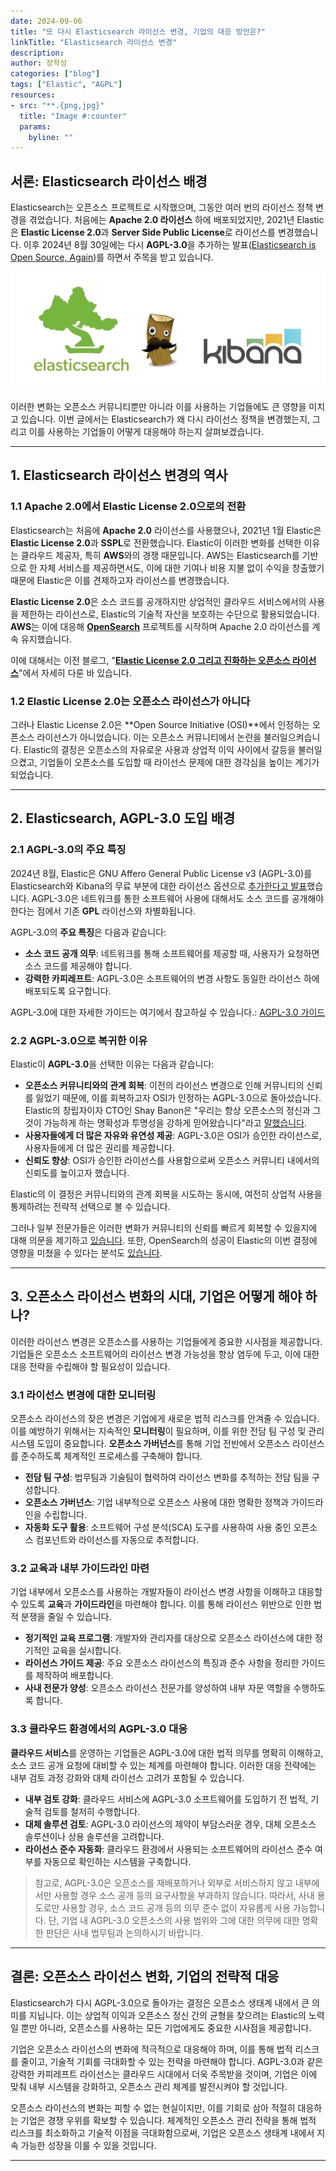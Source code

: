 ```yaml
---
date: 2024-09-06
title: "또 다시 Elasticsearch 라이선스 변경, 기업의 대응 방안은?"
linkTitle: "Elasticsearch 라이선스 변경"
description: 
author: 장학성
categories: ["blog"]
tags: ["Elastic", "AGPL"]
resources:
- src: "**.{png,jpg}"
  title: "Image #:counter"
  params:
    byline: ""
---
```


## 서론: Elasticsearch 라이선스 배경

Elasticsearch는 오픈소스 프로젝트로 시작했으며, 그동안 여러 번의 라이선스 정책 변경을 겪었습니다. 처음에는 **Apache 2.0 라이선스** 하에 배포되었지만, 2021년 Elastic은 **Elastic License 2.0**과 **Server Side Public License**로 라이선스를 변경했습니다. 이후 2024년 8월 30일에는 다시 **AGPL-3.0**을 추가하는 발표([Elasticsearch is Open Source, Again](https://www.elastic.co/kr/blog/elasticsearch-is-open-source-again))를 하면서 주목을 받고 있습니다.


![](./featured_original-elastic-logos.png)

이러한 변화는 오픈소스 커뮤니티뿐만 아니라 이를 사용하는 기업들에도 큰 영향을 미치고 있습니다. 이번 글에서는 Elasticsearch가 왜 다시 라이선스 정책을 변경했는지, 그리고 이를 사용하는 기업들이 어떻게 대응해야 하는지 살펴보겠습니다.

---

## 1. Elasticsearch 라이선스 변경의 역사

### 1.1 Apache 2.0에서 Elastic License 2.0으로의 전환
Elasticsearch는 처음에 **Apache 2.0** 라이선스를 사용했으나, 2021년 1월 Elastic은 **Elastic License 2.0**과 **SSPL**로 전환했습니다. Elastic이 이러한 변화를 선택한 이유는 클라우드 제공자, 특히 **AWS**와의 경쟁 때문입니다. AWS는 Elasticsearch를 기반으로 한 자체 서비스를 제공하면서도, 이에 대한 기여나 비용 지불 없이 수익을 창출했기 때문에 Elastic은 이를 견제하고자 라이선스를 변경했습니다.

**Elastic License 2.0**은 소스 코드를 공개하지만 상업적인 클라우드 서비스에서의 사용을 제한하는 라이선스로, Elastic의 기술적 자산을 보호하는 수단으로 활용되었습니다. **AWS**는 이에 대응해 **[OpenSearch](https://opensearch.org/)** 프로젝트를 시작하며 Apache 2.0 라이선스를 계속 유지했습니다. 

이에 대해서는 이전 블로그, "**[Elastic License 2.0 그리고 진화하는 오픈소스 라이선스](https://openchain-project.github.io/OpenChain-KWG/blog/2021/03/28/elastic-license-2.0-%EA%B7%B8%EB%A6%AC%EA%B3%A0-%EC%A7%84%ED%99%94%ED%95%98%EB%8A%94-%EC%98%A4%ED%94%88%EC%86%8C%EC%8A%A4-%EB%9D%BC%EC%9D%B4%EC%84%A0%EC%8A%A4/)**"에서 자세히 다룬 바 있습니다. 

### 1.2 Elastic License 2.0는 오픈소스 라이선스가 아니다
그러나 Elastic License 2.0은 **Open Source Initiative (OSI)**에서 인정하는 오픈소스 라이선스가 아니었습니다. 이는 오픈소스 커뮤니티에서 논란을 불러일으켜습니다. Elastic의 결정은 오픈소스의 자유로운 사용과 상업적 이익 사이에서 갈등을 불러일으켰고, 기업들이 오픈소스를 도입할 때 라이선스 문제에 대한 경각심을 높이는 계기가 되었습니다.

---

## 2. Elasticsearch, AGPL-3.0 도입 배경

### 2.1 AGPL-3.0의 주요 특징

2024년 8월, Elastic은 GNU Affero General Public License v3 (AGPL-3.0)를 Elasticsearch와 Kibana의 무료 부분에 대한 라이선스 옵션으로 [추가한다고 발표](https://www.elastic.co/kr/blog/elasticsearch-is-open-source-again)했습니다. AGPL-3.0은 네트워크를 통한 소프트웨어 사용에 대해서도 소스 코드를 공개해야 한다는 점에서 기존 **GPL** 라이선스와 차별화됩니다.

AGPL-3.0의 **주요 특징**은 다음과 같습니다:
- **소스 코드 공개 의무**: 네트워크를 통해 소프트웨어를 제공할 때, 사용자가 요청하면 소스 코드를 제공해야 합니다.
- **강력한 카피레프트**: AGPL-3.0은 소프트웨어의 변경 사항도 동일한 라이선스 하에 배포되도록 요구합니다.

AGPL-3.0에 대한 자세한 가이드는 여기에서 참고하실 수 있습니다.: [AGPL-3.0 가이드](https://sktelecom.github.io/guide/use/obligation/agpl-3.0/)

### 2.2 AGPL-3.0으로 복귀한 이유

Elastic이 **AGPL-3.0**을 선택한 이유는 다음과 같습니다:

- **오픈소스 커뮤니티와의 관계 회복**: 이전의 라이선스 변경으로 인해 커뮤니티의 신뢰를 잃었기 때문에, 이를 회복하고자 OSI가 인정하는 AGPL-3.0으로 돌아섰습니다. Elastic의 창립자이자 CTO인 Shay Banon은 "우리는 항상 오픈소스의 정신과 그것이 가능하게 하는 명확성과 투명성을 강하게 믿어왔습니다"라고 [말했습니다](https://www.elastic.co/pricing/faq/licensing). 
- **사용자들에게 더 많은 자유와 유연성 제공**: AGPL-3.0은 OSI가 승인한 라이선스로, 사용자들에게 더 많은 권리를 제공합니다.
- **신뢰도 향상**: OSI가 승인한 라이선스를 사용함으로써 오픈소스 커뮤니티 내에서의 신뢰도를 높이고자 했습니다.

Elastic의 이 결정은 커뮤니티와의 관계 회복을 시도하는 동시에, 여전히 상업적 사용을 통제하려는 전략적 선택으로 볼 수 있습니다. 

그러나 일부 전문가들은 이러한 변화가 커뮤니티의 신뢰를 빠르게 회복할 수 있을지에 대해 의문을 제기하고 [있습니다](https://www.infoq.com/news/2024/09/elastic-open-source-agpl/). 또한, OpenSearch의 성공이 Elastic의 이번 결정에 영향을 미쳤을 수 있다는 분석도 [있습니다](https://www.computing.co.uk/news/4352646/elastic-returns-open-source-fold).


---

## 3. 오픈소스 라이선스 변화의 시대, 기업은 어떻게 해야 하나? 

이러한 라이선스 변경은 오픈소스를 사용하는 기업들에게 중요한 시사점을 제공합니다. 기업들은 오픈소스 소프트웨어의 라이선스 변경 가능성을 항상 염두에 두고, 이에 대한 대응 전략을 수립해야 할 필요성이 있습니다.

### 3.1 라이선스 변경에 대한 모니터링
오픈소스 라이선스의 잦은 변경은 기업에게 새로운 법적 리스크를 안겨줄 수 있습니다. 이를 예방하기 위해서는 지속적인 **모니터링**이 필요하며, 이를 위한 전담 팀 구성 및 관리 시스템 도입이 중요합니다. **오픈소스 가버넌스**를 통해 기업 전반에서 오픈소스 라이선스를 준수하도록 체계적인 프로세스를 구축해야 합니다.

- **전담 팀 구성**: 법무팀과 기술팀이 협력하여 라이선스 변화를 추적하는 전담 팀을 구성합니다.
- **오픈소스 가버넌스**: 기업 내부적으로 오픈소스 사용에 대한 명확한 정책과 가이드라인을 수립합니다.
- **자동화 도구 활용**: 소프트웨어 구성 분석(SCA) 도구를 사용하여 사용 중인 오픈소스 컴포넌트와 라이선스를 자동으로 추적합니다.

### 3.2 교육과 내부 가이드라인 마련
기업 내부에서 오픈소스를 사용하는 개발자들이 라이선스 변경 사항을 이해하고 대응할 수 있도록 **교육**과 **가이드라인**을 마련해야 합니다. 이를 통해 라이선스 위반으로 인한 법적 분쟁을 줄일 수 있습니다.

- **정기적인 교육 프로그램**: 개발자와 관리자를 대상으로 오픈소스 라이선스에 대한 정기적인 교육을 실시합니다.
- **라이선스 가이드 제공**: 주요 오픈소스 라이선스의 특징과 준수 사항을 정리한 가이드를 제작하여 배포합니다.
- **사내 전문가 양성**: 오픈소스 라이선스 전문가를 양성하여 내부 자문 역할을 수행하도록 합니다.

### 3.3 클라우드 환경에서의 AGPL-3.0 대응

**클라우드 서비스**를 운영하는 기업들은 AGPL-3.0에 대한 법적 의무를 명확히 이해하고, 소스 코드 공개 요청에 대비할 수 있는 체계를 마련해야 합니다. 이러한 대응 전략에는 내부 검토 과정 강화와 대체 라이선스 고려가 포함될 수 있습니다.

- **내부 검토 강화**: 클라우드 서비스에 AGPL-3.0 소프트웨어를 도입하기 전 법적, 기술적 검토를 철저히 수행합니다.
- **대체 솔루션 검토**: AGPL-3.0 라이선스의 제약이 부담스러운 경우, 대체 오픈소스 솔루션이나 상용 솔루션을 고려합니다.
- **라이선스 준수 자동화**: 클라우드 환경에서 사용되는 소프트웨어의 라이선스 준수 여부를 자동으로 확인하는 시스템을 구축합니다.

> 참고로, AGPL-3.0은 오픈소스를 재배포하거나 외부로 서비스하지 않고 내부에서만 사용할 경우 소스 공개 등의 요구사항을 부과하지 않습니다. 
> 따라서, 사내 용도로만 사용할 경우, 소스 코드 공개 등의 의무 준수 없이 자유롭게 사용 가능합니다. 
> 단, 기업 내 AGPL-3.0 오픈소스의 사용 범위와 그에 대한 의무에 대한 명확한 판단은 사내 법무팀과 논의하시기 바랍니다. 

---

## 결론: 오픈소스 라이선스 변화, 기업의 전략적 대응


Elasticsearch가 다시 AGPL-3.0으로 돌아가는 결정은 오픈소스 생태계 내에서 큰 의미를 지닙니다. 이는 상업적 이익과 오픈소스 정신 간의 균형을 찾으려는 Elastic의 노력일 뿐만 아니라, 오픈소스를 사용하는 모든 기업에게도 중요한 시사점을 제공합니다.

기업은 오픈소스 라이선스의 변화에 적극적으로 대응해야 하며, 이를 통해 법적 리스크를 줄이고, 기술적 기회를 극대화할 수 있는 전략을 마련해야 합니다. AGPL-3.0과 같은 강력한 카피레프트 라이선스는 클라우드 시대에서 더욱 주목받을 것이며, 기업은 이에 맞춰 내부 시스템을 강화하고, 오픈소스 관리 체계를 발전시켜야 할 것입니다. 

오픈소스 라이선스의 변화는 피할 수 없는 현실이지만, 이를 기회로 삼아 적절히 대응하는 기업은 경쟁 우위를 확보할 수 있습니다. 체계적인 오픈소스 관리 전략을 통해 법적 리스크를 최소화하고 기술적 이점을 극대화함으로써, 기업은 오픈소스 생태계 내에서 지속 가능한 성장을 이룰 수 있을 것입니다.


---